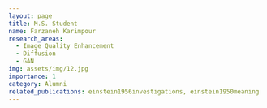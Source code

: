 ```yaml
---
layout: page
title: M.S. Student
name: Farzaneh Karimpour
research_areas:
  - Image Quality Enhancement
  - Diffusion
  - GAN
img: assets/img/12.jpg
importance: 1
category: Alumni
related_publications: einstein1956investigations, einstein1950meaning
---
```


